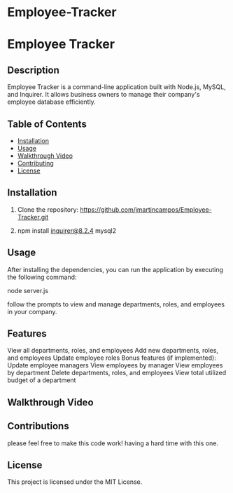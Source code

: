 # Employee-Tracker

# Employee Tracker

## Description
Employee Tracker is a command-line application built with Node.js, MySQL, and Inquirer. It allows business owners to manage their company's employee database efficiently.

## Table of Contents
- [Installation](#installation)
- [Usage](#usage)
- [Walkthrough Video](#walkthrough-video)
- [Contributing](#contributing)
- [License](#license)

## Installation
1. Clone the repository:
https://github.com/jmartincampos/Employee-Tracker.git

2. npm install inquirer@8.2.4 mysql2

## Usage
After installing the dependencies, you can run the application by executing the following command:

node server.js

follow the prompts to view and manage departments, roles, and employees in your company.
## Features
View all departments, roles, and employees
Add new departments, roles, and employees
Update employee roles
Bonus features (if implemented):
Update employee managers
View employees by manager
View employees by department
Delete departments, roles, and employees
View total utilized budget of a department

## Walkthrough Video


## Contributions

please feel free to make this code work! having a hard time with this one. 

## License
This project is licensed under the MIT License.

